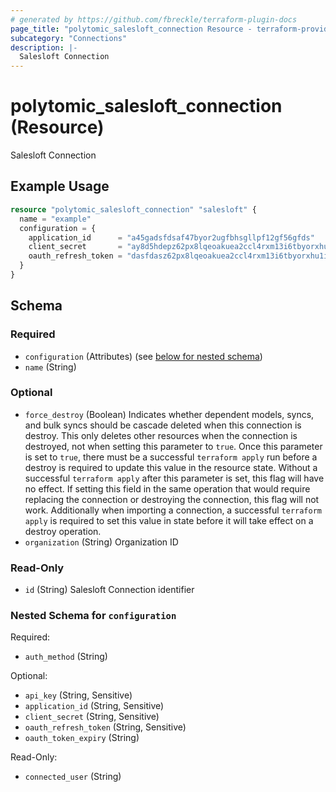 ```yaml
---
# generated by https://github.com/fbreckle/terraform-plugin-docs
page_title: "polytomic_salesloft_connection Resource - terraform-provider-polytomic"
subcategory: "Connections"
description: |-
  Salesloft Connection
---
```


# polytomic_salesloft_connection (Resource)

Salesloft Connection

## Example Usage

```terraform
resource "polytomic_salesloft_connection" "salesloft" {
  name = "example"
  configuration = {
    application_id      = "a45gadsfdsaf47byor2ugfbhsgllpf12gf56gfds"
    client_secret       = "ay8d5hdepz62px8lqeoakuea2ccl4rxm13i6tbyorxhu1i20kc8ruvksmzxq"
    oauth_refresh_token = "dasfdasz62px8lqeoakuea2ccl4rxm13i6tbyorxhu1i20kc8ruvksmzxq"
  }
}
```

<!-- schema generated by tfplugindocs -->
## Schema

### Required

- `configuration` (Attributes) (see [below for nested schema](#nestedatt--configuration))
- `name` (String)

### Optional

- `force_destroy` (Boolean) Indicates whether dependent models, syncs, and bulk syncs should be cascade deleted when this connection is destroy. This only deletes other resources when the connection is destroyed, not when setting this parameter to `true`. Once this parameter is set to `true`, there must be a successful `terraform apply` run before a destroy is required to update this value in the resource state. Without a successful `terraform apply` after this parameter is set, this flag will have no effect. If setting this field in the same operation that would require replacing the connection or destroying the connection, this flag will not work. Additionally when importing a connection, a successful `terraform apply` is required to set this value in state before it will take effect on a destroy operation.
- `organization` (String) Organization ID

### Read-Only

- `id` (String) Salesloft Connection identifier

<a id="nestedatt--configuration"></a>
### Nested Schema for `configuration`

Required:

- `auth_method` (String)

Optional:

- `api_key` (String, Sensitive)
- `application_id` (String, Sensitive)
- `client_secret` (String, Sensitive)
- `oauth_refresh_token` (String, Sensitive)
- `oauth_token_expiry` (String)

Read-Only:

- `connected_user` (String)


